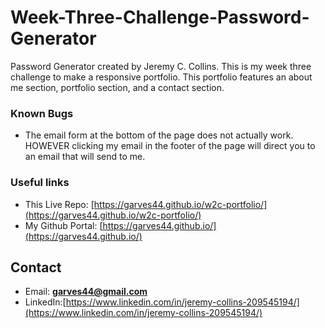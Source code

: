 # Week-Three-Challenge-Password-Generator 

Password Generator created by Jeremy C. Collins. This is my week three challenge to make a responsive portfolio. This portfolio features an about me section, portfolio section, and a contact section.

### Known Bugs
* The email form at the bottom of the page does not actually work. HOWEVER clicking my email in the footer of the page will direct you to an email that will send to me.

### Useful links
* This Live Repo: [https://garves44.github.io/w2c-portfolio/](https://garves44.github.io/w2c-portfolio/)
* My Github Portal: [https://garves44.github.io/](https://garves44.github.io/)

## Contact
* Email: **garves44@gmail.com**
* LinkedIn:[https://www.linkedin.com/in/jeremy-collins-209545194/](https://www.linkedin.com/in/jeremy-collins-209545194/) 

